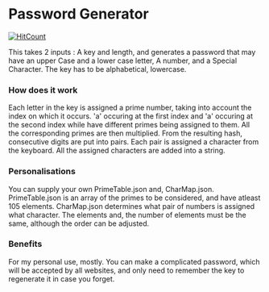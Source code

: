 # Password Generator

[![HitCount](http://hits.dwyl.io/AzimJaved/passgen.svg)](http://hits.dwyl.io/AzimJaved/passgen)

This takes 2 inputs : A key and length, and generates a password that may have an upper Case and a lower case letter, A number, and a Special Character. 
The key has to be alphabetical, lowercase.

### How does it work

Each letter in the key is assigned a prime number, taking into account the index on which it occurs. 'a' occuring at the first index and 'a' occuring at the second index while have different primes being assigned to them.
All the corresponding primes are then multiplied. From the resulting hash, consecutive digits are put into pairs. Each pair is assigned a character from the keyboard. All the assigned characters are added into a string.

### Personalisations

You can supply your own PrimeTable.json and, CharMap.json.
PrimeTable.json is an array of the primes to be considered, and have atleast 105 elements.
CharMap.json determines what pair of numbers is assigned what character. The elements and, the number of elements must be the same, although the order can be adjusted.


### Benefits

For my personal use, mostly. You can make a complicated password, which will be accepted by all websites, and only need to remember the key to regenerate it in case you forget.
